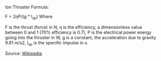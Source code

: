 Ion Thruster Formula:

 F = 2*η*P/(g * I<sub>sp</sub>)
 Where

 F is the thrust (force) in N,
 η is the efficiency, a dimensionless value between 0 and 1 (70% efficiency is 0.7),
 P is the electrical power energy going into the thruster in W,
 g is a constant, the acceleration due to gravity 9.81 m/s2,
 I<sub>sp</sub> is the specific impulse in s.

Source: [Wikipedia](https://en.wikipedia.org/wiki/Ion_thruster#General_description)
